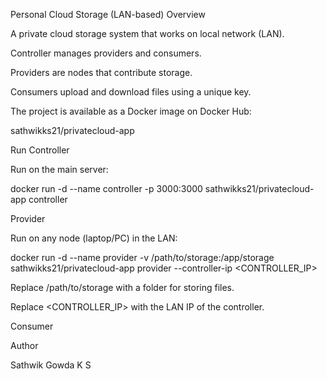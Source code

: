 Personal Cloud Storage (LAN-based)
Overview

A private cloud storage system that works on local network (LAN).

Controller manages providers and consumers.

Providers are nodes that contribute storage.

Consumers upload and download files using a unique key.

The project is available as a Docker image on Docker Hub:

sathwikks21/privatecloud-app

Run
Controller

Run on the main server:

docker run -d --name controller -p 3000:3000 sathwikks21/privatecloud-app controller

Provider

Run on any node (laptop/PC) in the LAN:

docker run -d --name provider -v /path/to/storage:/app/storage sathwikks21/privatecloud-app provider --controller-ip <CONTROLLER_IP>


Replace /path/to/storage with a folder for storing files.

Replace <CONTROLLER_IP> with the LAN IP of the controller.

Consumer



Author

Sathwik Gowda K S
